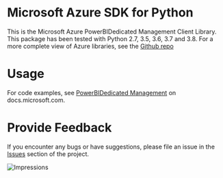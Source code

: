 # Microsoft Azure SDK for Python

This is the Microsoft Azure PowerBIDedicated Management Client Library.
This package has been tested with Python 2.7, 3.5, 3.6, 3.7 and 3.8.
For a more complete view of Azure libraries, see the [Github repo](https://github.com/Azure/azure-sdk-for-python/)


# Usage

For code examples, see [PowerBIDedicated Management](https://docs.microsoft.com/python/api/overview/azure/powerbidedicated)
on docs.microsoft.com.


# Provide Feedback

If you encounter any bugs or have suggestions, please file an issue in the
[Issues](https://github.com/Azure/azure-sdk-for-python/issues)
section of the project.


![Impressions](https://azure-sdk-impressions.azurewebsites.net/api/impressions/azure-sdk-for-python%2Fazure-mgmt-powerbidedicated%2FREADME.png)
